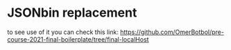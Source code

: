 # JSONbin replacement

to see use of it you can check this link: https://github.com/OmerBotbol/pre-course-2021-final-boilerplate/tree/final-localHost
